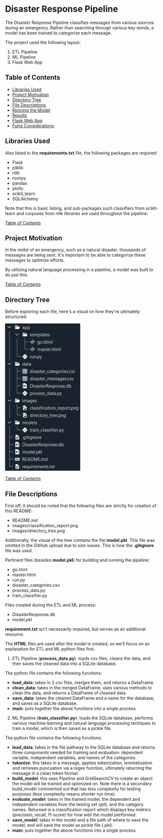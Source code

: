 # Disaster Response Pipeline
The Disaster Response Pipeline classifies messages from various sources during an emergency.
Rather than searching through various key words, a model has been trained to categorize
each message.

The project used the following layout:
1. ETL Pipeline
2. ML Pipeline
3. Flask Web App


## Table of Contents
- [Libraries Used](#libraries-used)
- [Project Motivation](#project-motivation)
- [Directory Tree](#directory-before)
- [File Descriptions](#file-descriptions)
- [Running the Model](#running-the-model)
- [Results](#results)
- [Flask Web App](#flask-web-app)
- [Futre Considerations](#future-considerations)


## Libraries Used
Also listed in the **requirements.txt** file, the following packages are required:
- Flask
- joblib
- nltk
- numpy
- pandas
- plotly
- scikit_learn
- SQLAlchemy

Note that this is basic listing, and sub-packages such classifiers from scikit-learn and
corpuses from nltk libraries are used throughout the pipeline.

[Table of Contents](#table-of-contents)


## Project Motivation
In the midst of an emergency, such as a natural disaster, thousands of messages are
being sent. It's important to be able to categorize these messages to optimize efforts.

By utilizing natural language processing in a pipeline, a model was built to do just this.

[Table of Contents](#table-of-contents)


## Directory Tree
Before exploring each file, here's a visual on how they're ultimately structured:

![Directory Tree](images/directory_tree.png)

[Table of Contents](#table-of-contents)


## File Descriptions
First off, it should be noted that the following files are strictly for creation of this README:
- README.md
- images/classification_report.png
- images/directory_tree.png

Additionally, the visual of the tree contains the file **model.pkl**. This file was omitted in
the GitHub upload due to size issues. This is how the **.gitignore** file was used.

Pertinent files (besides **model.pkl**) for building and running the pipeline:
- go.html
- master.html
- run.py
- disaster_categories.csv
- process_data.py
- train_classifier.py

Files created during the ETL and ML process:
- DisasterResponse.db
- model.pkl

**requirement.txt** isn't necessarily required, but serves as an additional resource.

The **HTML** files are used after the model is created, so we'll focus on an explanation for
ETL and ML python files first.

1. ETL Pipeline (**process_data.py**): loads csv files, cleans the data, and then saves
the cleaned data into a SQLite database.

The python file contains the following functions:
- **load_data**: takes in 2 csv files, merges them, and returns a DataFrame.
- **clean_data**: takes in the merged DataFrame, uses various methods to clean the data,
and returns a DataFrame of cleaned data.
- **save_data**: takes the cleaned DataFrame and a name for the database, and saves as a
SQLite database.
- **main**: puts together the above functions into a single process.

2. ML Pipeline (**train_classifier.py**): loads the SQLite database, performs various machine
learning and natural language processing techiques to train a model, which is then saved as 
a pickle file.

The python file contains the following functions:
- **load_data**: takes in the file pathway to the SQLite database and returns three components needed
for training and evaluation: dependent variable, independent variables, and names of the categories.
- **tokenize**: this takes in a message, applies tokenization, lemmatization and removes puncuation via
a regex function, ultimately returning the message in a clean token format.
- **build_model**: this uses Pipeline and GridSearchCV to create an object the model will be 
trained and optimized on. Note there is a secondary build_model commented out that has less
complexity for testing purposes (less complexity means shorter run time).
- **evaluate_model**: takes in the trained model, the dependent and independent variables from the
testing set split, and the category names. Returned is a classification report which displays
key metrics (precision, recall, f1-score) for how well the model performed.
- **save_model**: takes in the model and a file path of where to save the model, and will save
the model as pickle file (.pkl).
- **main**: puts together the above functions into a single process.








